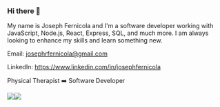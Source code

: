 ### Hi there 👋


My name is Joseph Fernicola and I'm a software developer working with JavaScript, Node.js, React, Express, SQL, and much more. I am always looking to enhance my skills and learn something new.

Email:  josephrfernicola@gmail.com <br />

LinkedIn:  https://www.linkedin.com/in/josephfernicola <br />

Physical Therapist ➡️ Software Developer

<div style="display: flex; flex-direction: row;">
 <img class="img" src="github-readme-stats-weld-six-22.vercel.app?username=josephfernicola&count_private=true&show_icons=true&theme=tokyonight" />
 <img class="img" src="github-readme-stats-weld-six-22.vercel.app/top-langs/?username=josephfernicola&theme=tokyonight&layout=compact" />
</div>
